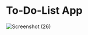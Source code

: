 # To-Do-List App

![Screenshot (26)](https://github.com/abdulwahab04/To-Do-List-App/assets/88958237/f3124fbc-8c8c-4435-978a-fb594f23ddf7)
